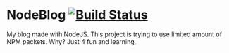 # NodeBlog [![Build Status](https://travis-ci.org/Kasperki/NodeBlog.svg?branch=master)](https://travis-ci.org/Kasperki/NodeBlog)
My blog made with NodeJS.
This project is trying to use limited amount of NPM packets.
Why? Just 4 fun and learning.
